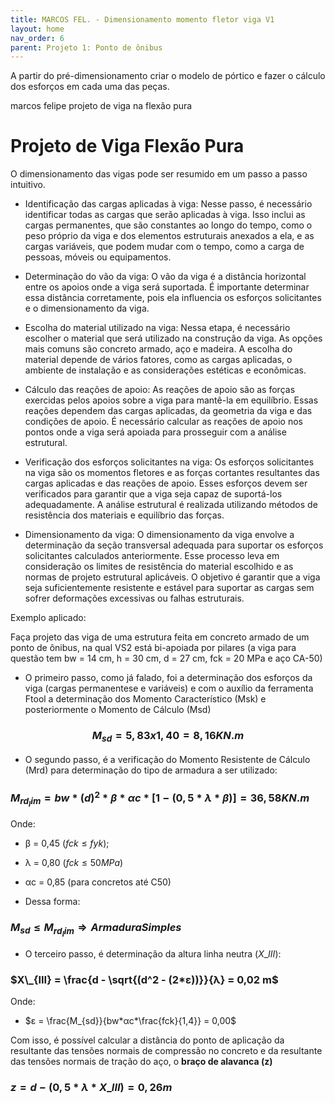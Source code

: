 ```yaml
---
title: MARCOS FEL. - Dimensionamento momento fletor viga V1
layout: home
nav_order: 6
parent: Projeto 1: Ponto de ônibus
---
```


<!--Don't delete this script-->
<script src = "https://polyfill.io/v3/polyfill.min.js?features=es6"></script>
<script id = "MathJax-script" async src="https://cdn.jsdelivr.net/npm/mathjax@3/es5/tex-mml-chtml.js"></script>
<!--Don't delete this script-->

A partir do pré-dimensionamento criar o modelo de pórtico e fazer o cálculo dos esforços em cada uma das peças.

marcos felipe projeto de viga na flexão pura
# Projeto de Viga Flexão Pura
O dimensionamento das vigas pode ser resumido em um passo a passo intuitivo.  

* Identificação das cargas aplicadas à viga:
Nesse passo, é necessário identificar todas as cargas que serão aplicadas à viga. Isso inclui as cargas permanentes, que são constantes ao longo do tempo, como o peso próprio da viga e dos elementos estruturais anexados a ela, e as cargas variáveis, que podem mudar com o tempo, como a carga de pessoas, móveis ou equipamentos.

* Determinação do vão da viga:
O vão da viga é a distância horizontal entre os apoios onde a viga será suportada. É importante determinar essa distância corretamente, pois ela influencia os esforços solicitantes e o dimensionamento da viga.  

* Escolha do material utilizado na viga:
Nessa etapa, é necessário escolher o material que será utilizado na construção da viga. As opções mais comuns são concreto armado, aço e madeira. A escolha do material depende de vários fatores, como as cargas aplicadas, o ambiente de instalação e as considerações estéticas e econômicas.  

* Cálculo das reações de apoio:
As reações de apoio são as forças exercidas pelos apoios sobre a viga para mantê-la em equilíbrio. Essas reações dependem das cargas aplicadas, da geometria da viga e das condições de apoio. É necessário calcular as reações de apoio nos pontos onde a viga será apoiada para prosseguir com a análise estrutural.  

* Verificação dos esforços solicitantes na viga:
Os esforços solicitantes na viga são os momentos fletores e as forças cortantes resultantes das cargas aplicadas e das reações de apoio. Esses esforços devem ser verificados para garantir que a viga seja capaz de suportá-los adequadamente. A análise estrutural é realizada utilizando métodos de resistência dos materiais e equilíbrio das forças.  

* Dimensionamento da viga:
O dimensionamento da viga envolve a determinação da seção transversal adequada para suportar os esforços solicitantes calculados anteriormente. Esse processo leva em consideração os limites de resistência do material escolhido e as normas de projeto estrutural aplicáveis. O objetivo é garantir que a viga seja suficientemente resistente e estável para suportar as cargas sem sofrer deformações excessivas ou falhas estruturais.  

Exemplo aplicado:

Faça projeto das viga de uma estrutura feita em concreto armado de um ponto de ônibus, na qual VS2 está bi-apoiada por pilares (a viga para questão tem bw = 14 cm, h = 30 cm, d = 27 cm, fck = 20 MPa e aço CA-50)

* O primeiro passo, como já falado, foi a determinação dos esforços da viga (cargas permanentese e variáveis) e com o auxílio da ferramenta Ftool a determinação dos Momento Característico (Msk) e posteriormente o Momento de Cálculo (Msd)
### $$M_{sd} = 5,83 x 1,40 = 8,16 KN.m$$ 

* O segundo passo, é a verificação do Momento Resistente de Cálculo (Mrd) para determinação do tipo de armadura a ser utilizado:
### $`M_{rd_lim} = bw*(d)^2*β*αc*[1-(0,5*λ*β)] = 36,58 KN.m`$

Onde:
* β = 0,45 ($fck \le fyk$);
* λ = 0,80 ($fck \le 50 MPa$)
* αc = 0,85 (para concretos até C50)

* Dessa forma:
### $M_{sd} \le M_{rd_lim} \Longrightarrow Armadura Simples$

* O terceiro passo, é determinação da altura linha neutra ($X\_{III}$):
### $X\_{III} = \frac{d - \sqrt{(d^2 - (2*ε))}}{λ} = 0,02 m$

Onde:
* $`ε = \frac{M_{sd}}{bw*αc*\frac{fck}{1,4}} = 0,00`$

Com isso, é possível calcular a distância do ponto de aplicação da resultante das tensões normais de compressão no concreto e da resultante das tensões normais de tração do aço, o **braço de alavanca (z)**
### $`z = d - (0,5*λ*X\_{III}) = 0,26 m`$

  
